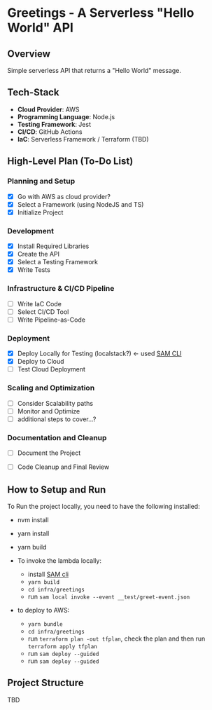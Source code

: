 # Greetings - A Serverless "Hello World" API

## Overview

Simple serverless API that returns a "Hello World" message.

## Tech-Stack

- **Cloud Provider**: AWS
- **Programming Language**: Node.js
- **Testing Framework**: Jest
- **CI/CD**: GitHub Actions
- **IaC**: Serverless Framework / Terraform (TBD)

## High-Level Plan (To-Do List)

### Planning and Setup
- [x] Go with AWS as cloud provider?
- [x] Select a Framework (using NodeJS and TS)
- [x] Initialize Project

### Development
- [x] Install Required Libraries
- [x] Create the API
- [x] Select a Testing Framework
- [x] Write Tests

### Infrastructure & CI/CD Pipeline 
- [ ] Write IaC Code
- [ ] Select CI/CD Tool
- [ ] Write Pipeline-as-Code

### Deployment
- [x] Deploy Locally for Testing (localstack?) <- used [SAM CLI](https://aws.amazon.com/blogs/compute/aws-sam-support-for-hashicorp-terraform-now-generally-available/) 
- [x] Deploy to Cloud
- [ ] Test Cloud Deployment

### Scaling and Optimization
- [ ] Consider Scalability paths
- [ ] Monitor and Optimize
- [ ] additional steps to cover...?

### Documentation and Cleanup
- [ ] Document the Project
- [ ] Code Cleanup and Final Review


## How to Setup and Run

To Run the project locally, you need to have the following installed:
- nvm install
- yarn install
- yarn build

- To invoke the lambda locally:
  - install [SAM cli](https://docs.aws.amazon.com/serverless-application-model/latest/developerguide/install-sam-cli.html)
  - `yarn build`
  - `cd infra/greetings`
  - run `sam local invoke --event __test/greet-event.json`

- to deploy to AWS:
  - `yarn bundle`
  - `cd infra/greetings`
  - run `terraform plan -out tfplan`, check the plan and then run `terraform apply tfplan`
  - run `sam deploy --guided`
  - run `sam deploy --guided`

## Project Structure

TBD

